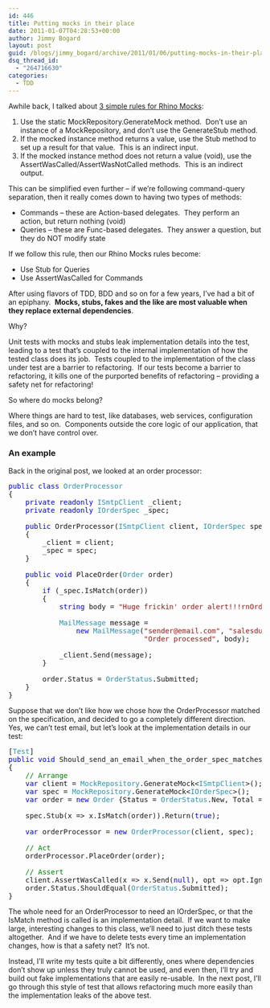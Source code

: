 ```yaml
---
id: 446
title: Putting mocks in their place
date: 2011-01-07T04:28:53+00:00
author: Jimmy Bogard
layout: post
guid: /blogs/jimmy_bogard/archive/2011/01/06/putting-mocks-in-their-place.aspx
dsq_thread_id:
  - "264716630"
categories:
  - TDD
---
```

Awhile back, I talked about [3 simple rules for Rhino Mocks](http://www.lostechies.com/blogs/jimmy_bogard/archive/2008/10/05/three-simple-rhino-mocks-rules.aspx):

  1. Use the static MockRepository.GenerateMock method.&#160; Don’t use an instance of a MockRepository, and don’t use the GenerateStub method. 
  2. If the mocked instance method returns a value, use the Stub method to set up a result for that value.&#160; This is an indirect input. 
  3. If the mocked instance method does not return a value (void), use the AssertWasCalled/AssertWasNotCalled methods.&#160; This is an indirect output. 

This can be simplified even further – if we’re following command-query separation, then it really comes down to having two types of methods:

  * Commands – these are Action-based delegates.&#160; They perform an action, but return nothing (void) 
  * Queries – these are Func-based delegates.&#160; They answer a question, but they do NOT modify state 

If we follow this rule, then our Rhino Mocks rules become:

  * Use Stub for Queries 
  * Use AssertWasCalled for Commands 

After using flavors of TDD, BDD and so on for a few years, I’ve had a bit of an epiphany.&#160; **Mocks, stubs, fakes and the like are most valuable when they replace external dependencies**.

Why?

Unit tests with mocks and stubs leak implementation details into the test, leading to a test that’s coupled to the internal implementation of how the tested class does its job.&#160; Tests coupled to the implementation of the class under test are a barrier to refactoring.&#160; If our tests become a barrier to refactoring, it kills one of the purported benefits of refactoring – providing a safety net for refactoring!

So where do mocks belong?

Where things are hard to test, like databases, web services, configuration files, and so on.&#160; Components outside the core logic of our application, that we don’t have control over.

### An example

Back in the original post, we looked at an order processor:

<pre><span style="color: blue">public class </span><span style="color: #2b91af">OrderProcessor
</span>{
    <span style="color: blue">private readonly </span><span style="color: #2b91af">ISmtpClient </span>_client;
    <span style="color: blue">private readonly </span><span style="color: #2b91af">IOrderSpec </span>_spec;

    <span style="color: blue">public </span>OrderProcessor(<span style="color: #2b91af">ISmtpClient </span>client, <span style="color: #2b91af">IOrderSpec </span>spec)
    {
        _client = client;
        _spec = spec;
    }

    <span style="color: blue">public void </span>PlaceOrder(<span style="color: #2b91af">Order </span>order)
    {
        <span style="color: blue">if </span>(_spec.IsMatch(order))
        {
            <span style="color: blue">string </span>body = <span style="color: #a31515">"Huge frickin' order alert!!!rnOrder #:" </span>+ order.OrderNumber;

            <span style="color: #2b91af">MailMessage </span>message =
                <span style="color: blue">new </span><span style="color: #2b91af">MailMessage</span>(<span style="color: #a31515">"sender@email.com"</span>, <span style="color: #a31515">"salesdude@email.com"</span>,
                                <span style="color: #a31515">"Order processed"</span>, body);

            _client.Send(message);
        }

        order.Status = <span style="color: #2b91af">OrderStatus</span>.Submitted;
    }
}</pre>

Suppose that we don’t like how we chose how the OrderProcessor matched on the specification, and decided to go a completely different direction.&#160; Yes, we can’t test email, but let’s look at the implementation details in our test:

<pre>[<span style="color: #2b91af">Test</span>]
<span style="color: blue">public void </span>Should_send_an_email_when_the_order_spec_matches()
{
    <span style="color: green">// Arrange
    </span><span style="color: blue">var </span>client = <span style="color: #2b91af">MockRepository</span>.GenerateMock&lt;<span style="color: #2b91af">ISmtpClient</span>&gt;();
    <span style="color: blue">var </span>spec = <span style="color: #2b91af">MockRepository</span>.GenerateMock&lt;<span style="color: #2b91af">IOrderSpec</span>&gt;();
    <span style="color: blue">var </span>order = <span style="color: blue">new </span><span style="color: #2b91af">Order </span>{Status = <span style="color: #2b91af">OrderStatus</span>.New, Total = 500m};

    spec.Stub(x =&gt; x.IsMatch(order)).Return(<span style="color: blue">true</span>);

    <span style="color: blue">var </span>orderProcessor = <span style="color: blue">new </span><span style="color: #2b91af">OrderProcessor</span>(client, spec);

    <span style="color: green">// Act
    </span>orderProcessor.PlaceOrder(order);

    <span style="color: green">// Assert
    </span>client.AssertWasCalled(x =&gt; x.Send(<span style="color: blue">null</span>), opt =&gt; opt.IgnoreArguments());
    order.Status.ShouldEqual(<span style="color: #2b91af">OrderStatus</span>.Submitted);
}</pre>

The whole need for an OrderProcessor to need an IOrderSpec, or that the IsMatch method is called is an implementation detail.&#160; If we want to make large, interesting changes to this class, we’ll need to just ditch these tests altogether.&#160; And if we have to delete tests every time an implementation changes, how is that a safety net?&#160; It’s not.

Instead, I’ll write my tests quite a bit differently, ones where dependencies don’t show up unless they truly cannot be used, and even then, I’ll try and build out fake implementations that are easily re-usable.&#160; In the next post, I’ll go through this style of test that allows refactoring much more easily than the implementation leaks of the above test.